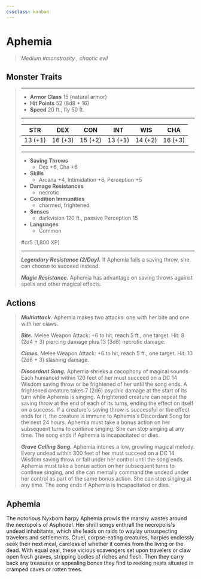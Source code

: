 ```yaml
---
cssclass: kanban
---
```


# Aphemia
>*Medium #monstrosity , chaotic evil*
## Monster Traits
>___
>- **Armor Class** 15 (natural armor)
>- **Hit Points** 52 (8d8 + 16)
>- **Speed** 20 ft., fly 50 ft.
>___
>|STR|DEX|CON|INT|WIS|CHA|
>|:---:|:---:|:---:|:---:|:---:|:---:|
>|13 (+1)|16 (+3)|15 (+2)|13 (+1)|14 (+2)|16 (+3)|
>___
>- **Saving Throws**
>	 - Dex +6, Cha +6
>- **Skills**
>	 - Arcana +4, Intimidation +6, Perception +5
>- **Damage Resistances**
>	 - necrotic
>- **Condition Immunities**
>	 - charmed, frightened
>- **Senses**
>	 - darkvision 120 ft., passive Perception 15
>- **Languages**
>	 - Common
>
> #cr5 (1,800 XP)
>___
>***Legendary Resistance (2/Day).*** If Aphemia fails a saving throw, she can choose to succeed instead.  
>
>***Magic Resistance.*** Aphemia has advantage on saving throws against spells and other magical effects.  
>
## Actions
>***Multiattack.*** Aphemia makes two attacks: one with her bite and one with her claws.  
>
>***Bite.*** Melee Weapon Attack: +6 to hit, reach 5 ft., one target. Hit: 8 (2d4 + 3) piercing damage plus 13 (3d8) necrotic damage.  
>
>***Claws.*** Melee Weapon Attack: +6 to hit, reach 5 ft., one target. Hit: 10 (2d6 + 3) slashing damage.  
>
>***Discordant Song.*** Aphemia shrieks a cacophony of magical sounds. Each humanoid within 120 feet of her must succeed on a DC 14 Wisdom saving throw or be frightened of her until the song ends. A frightened creature takes 7 (2d6) psychic damage at the start of its turn while Aphemia is singing. A frightened creature can repeat the saving throw at the end of each of its turns, ending the effect on itself on a success. If a creature's saving throw is successful or the effect ends for it, the creature is immune to Aphemia's Discordant Song for the next 24 hours. Aphemia must take a bonus action on her subsequent turns to continue singing. She can stop singing at any time. The song ends if Aphemia is incapacitated or dies.  
>
>***Grave Calling Song.*** Aphemia intones a low, growling magical melody. Every undead within 300 feet of her must succeed on a DC 14 Wisdom saving throw or fall under her control until the song ends. Aphemia must take a bonus action on her subsequent turns to continue singing, and she can mentally command the undead under her control as part of the same bonus action. She can stop singing at any time. The song ends if Aphemia is incapacitated or dies.
## Aphemia
The notorious Nyxborn harpy Aphemia prowls the marshy wastes around the necropolis of Asphodel. Her shrill songs enthrall the necropolis's undead inhabitants, which she leads on raids to waylay unsuspecting travelers and settlements.
Cruel, corpse-eating creatures, harpies endlessly seek their next meal, careless of whether it comes from the living or the dead. With equal zeal, these vicious scavengers set upon travelers or claw open fresh graves, stripping bodies of riches and flesh. Then they carry back any treasures or appealing bones they find to reeking nests situated in cramped caves or rotten trees.